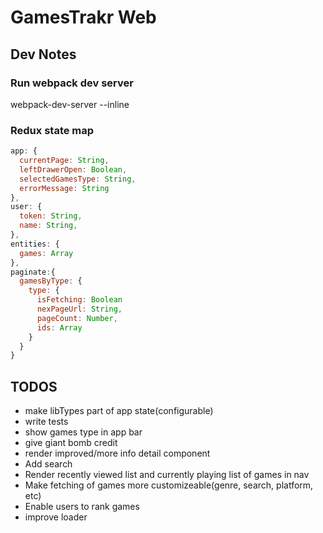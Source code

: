 # GamesTrakr Web
## Dev Notes
### Run webpack dev server
webpack-dev-server --inline

### Redux state map
```javascript
app: {
  currentPage: String,
  leftDrawerOpen: Boolean,
  selectedGamesType: String,
  errorMessage: String
},
user: {
  token: String,
  name: String,
},
entities: {
  games: Array
},
paginate:{
  gamesByType: {
    type: {
      isFetching: Boolean
      nexPageUrl: String,
      pageCount: Number,
      ids: Array
    }
  }
}
```


## TODOS
* make libTypes part of app state(configurable)
* write tests
* show games type in app bar
* give giant bomb credit
* render improved/more info detail component
* Add search
* Render recently viewed list and currently playing list of games in nav
* Make fetching of games more customizeable(genre, search, platform, etc)
* Enable users to rank games
* improve loader
